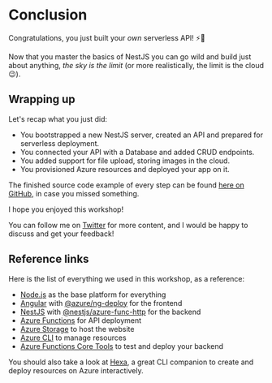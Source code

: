 # Conclusion

Congratulations, you just built your *own* serverless API! ⚡️💪

Now that you master the basics of NestJS you can go wild and build just about anything, *the sky is the limit* (or more realistically, the limit is the cloud 😉).

## Wrapping up

Let's recap what you just did:

- You bootstrapped a new NestJS server, created an API and prepared for serverless deployment.
- You connected your API with a Database and added CRUD endpoints.
- You added support for file upload, storing images in the cloud.
- You provisioned Azure resources and deployed your app on it.

The finished source code example of every step can be found [here on GitHub](https://github.com/nitro-stack/nitro-workshop/releases), in case you missed something.

I hope you enjoyed this workshop!

You can follow me on [Twitter](http://twitter.com/sinedied) for more content, and I would be happy to discuss and get your feedback!

## Reference links

Here is the list of everything we used in this workshop, as a reference:

- [Node.js](https://nodejs.org) as the base platform for everything
- [Angular](https://angular.io) with [@azure/ng-deploy](https://github.com/Azure/ng-deploy-azure) for the frontend
- [NestJS](https://nestjs.com) with [@nestjs/azure-func-http](https://github.com/nestjs/azure-func-http) for the backend
- [Azure Functions](https://azure.microsoft.com/services/functions/?WT.mc_id=nitro-workshop-yolasors) for API deployment
- [Azure Storage](https://docs.microsoft.com/azure/storage/blobs/storage-blob-static-website?WT.mc_id=nitro-workshop-yolasors) to host the website
- [Azure CLI](https://docs.microsoft.com/cli/azure/install-azure-cli?view=azure-cli-latest?WT.mc_id=nitro-workshop-yolasors) to manage resources
- [Azure Functions Core Tools](https://docs.microsoft.com/azure/azure-functions/functions-run-local#v2?WT.mc_id=nitro-workshop-yolasors) to test and deploy your backend

You should also take a look at [Hexa](https://github.com/manekinekko/hexa), a great CLI companion to create and deploy resources on Azure interactively.

